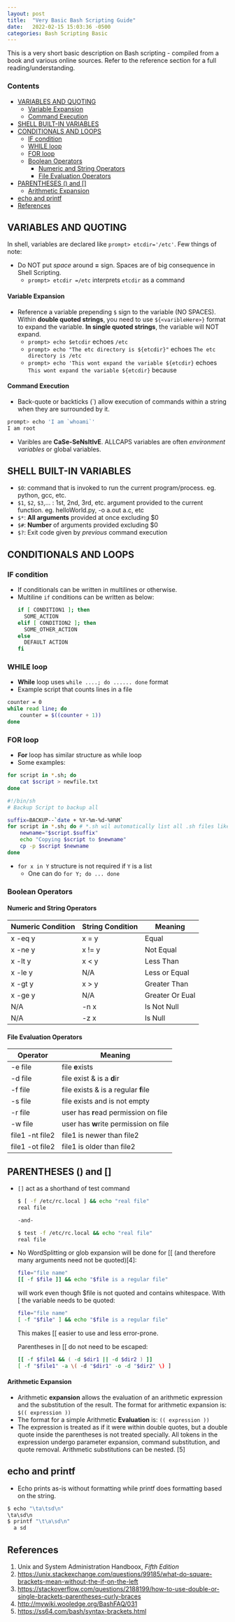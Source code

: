 ```yaml
---
layout: post
title:  "Very Basic Bash Scripting Guide"
date:   2022-02-15 15:03:36 -0500
categories: Bash Scripting Basic
---
```

This is a very short basic description on Bash scripting - compiled from a book and various online sources. Refer to the reference section for a full reading/understanding.

### Contents
- [VARIABLES AND QUOTING](#variables-and-quoting)
    - [Variable Expansion](#variable-expansion)
    - [Command Execution](#command-execution)
- [SHELL BUILT-IN VARIABLES](#shell-built-in-variables)
- [CONDITIONALS AND LOOPS](#conditionals-and-loops)
  - [IF condition](#if-condition)
  - [WHILE loop](#while-loop)
  - [FOR loop](#for-loop)
  - [Boolean Operators](#boolean-operators)
    - [Numeric and String Operators](#numeric-and-string-operators)
    - [File Evaluation Operators](#file-evaluation-operators)
- [PARENTHESES () and []](#parentheses--and-)
    - [Arithmetic Expansion](#arithmetic-expansion)
- [echo and printf](#echo-and-printf)
- [References](#references)
## VARIABLES AND QUOTING
In shell, variables are declared like `prompt> etcdir='/etc'`. Few things of note:
* Do NOT put *space* around **=** sign. Spaces are of big consequence in Shell Scripting.
  * `prompt> etcdir =/etc` interprets `etcdir` as a command
#### Variable Expansion
* Reference a variable prepending `$` sign to the variable (NO SPACES). Within **double quoted strings**, you need to use `${<varibleHere>}` format to expand the variable. **In single quoted strings**, the variable will NOT expand.
  * `prompt> echo $etcdir` echoes `/etc`
  * `prompt> echo "The etc directory is ${etcdir}"` echoes `The etc directory is /etc`
  * `prompt> echo 'This wont expand the variable ${etcdir}` echoes `This wont expand the variable ${etcdir}` because
#### Command Execution
* Back-quote or backticks (`) allow execution of commands within a string when they are surrounded by it.
```sh
prompt> echo 'I am `whoami`'
I am root 
```
* Varibles are **CaSe-SeNsItIvE**. ALLCAPS variables are often *environment variables* or global variables.

## SHELL BUILT-IN VARIABLES
* `$0`: command that is invoked to run the current program/process. eg. python, gcc, etc.
* `$1`, `$2`, `$3`,... : 1st, 2nd, 3rd, etc. argument provided to the current function. eg. helloWorld.py, -o a.out a.c, etc
* `$*`: **All arguments** provided at once excluding $0
* `$#`: **Number** of arguments provided excluding $0
* `$?`: Exit code given by *previous* command execution

## CONDITIONALS AND LOOPS
### IF condition
* If conditionals can be written in multilines or otherwise.
* Multiline `if` conditions can be written as below:
  ```sh
  if [ CONDITION1 ]; then
    SOME_ACTION
  elif [ CONDITION2 ]; then
    SOME_OTHER_ACTION
  else
    DEFAULT ACTION
  fi
  ```
### WHILE loop
* **While** loop uses `while ....; do ...... done` format
* Example script that counts lines in a file

```sh
counter = 0
while read line; do
    counter = $((counter + 1))
done
```
### FOR loop
* **For** loop has similar structure as while loop
* Some examples:

```sh
for script in *.sh; do
    cat $script > newfile.txt
done
```

```sh
#!/bin/sh
# Backup Script to backup all 

suffix=BACKUP--`date + %Y-%m-%d-%H%M`
for script in *.sh; do # *.sh wil automatically list all .sh files like ls does
    newname="$script.$suffix"
    echo "Copying $script to $newname"
    cp -p $script $newname
done
```

* `for x in Y` structure is not required if `Y` is a list
  * One can do `for Y; do ... done`

### Boolean Operators
#### Numeric and String Operators

|Numeric Condition| String Condition |Meaning|
|-|-|-|
|x -eq y |x = y |Equal |
|x -ne y | x != y| Not Equal|
|x -lt y | x < y |Less Than|
|x -le y | N/A | Less or Equal |
|x -gt y | x > y | Greater Than|
|x -ge y | N/A| Greater Or Eual|
|N/A | -n x | Is Not Null|
|N/A| -z x| Is Null|

#### File Evaluation Operators

|Operator|Meaning|
|-|-|
|-e file| file **e**xists|
|-d file| file exist & is a **d**ir|
|-f file | file exists & is a regular **f**ile|
|-s file| file exists and is not empty|
|-r file| user has **r**ead permission on file|
|-w file| user has **w**rite permission on file|
|file1 -nt file2| file1 is newer than file2|
|file1 -ot file2| file1 is older than file2|

## PARENTHESES () and []
* `[]` act as a shorthand of test command
  ```sh
  $ [ -f /etc/rc.local ] && echo "real file"
  real file

  -and-

  $ test -f /etc/rc.local && echo "real file"
  real file
  ```

* No WordSplitting or glob expansion will be done for [[ (and therefore many arguments need not be quoted)[4]:

  ```sh
  file="file name"
  [[ -f $file ]] && echo "$file is a regular file"
  ```

  will work even though $file is not quoted and contains whitespace. With [ the variable needs to be quoted:

  ```sh
  file="file name"
  [ -f "$file" ] && echo "$file is a regular file"
  ```

  This makes [[ easier to use and less error-prone.

  Parentheses in [[ do not need to be escaped:

  ```sh
  [[ -f $file1 && ( -d $dir1 || -d $dir2 ) ]]
  [ -f "$file1" -a \( -d "$dir1" -o -d "$dir2" \) ]
  ```

#### Arithmetic Expansion
* Arithmetic **expansion** allows the evaluation of an arithmetic expression and the substitution of the result.
The format for arithmetic expansion is: `$(( expression ))`
* The format for a simple Arithmetic **Evaluation** is: `(( expression ))`
* The expression is treated as if it were within double quotes, but a double quote inside the parentheses is not treated specially. All tokens in the expression undergo parameter expansion, command substitution, and quote removal. Arithmetic substitutions can be nested. [5]

## echo and printf
* Echo prints as-is without formatting while printf does formatting based on the string.

```sh
$ echo "\ta\tsd\n" 
\ta\sd\n
$ printf "\t\a\sd\n"
  a sd

```
## References
1. Unix and System Administration Handboox, *Fifth Edition* 
2. https://unix.stackexchange.com/questions/99185/what-do-square-brackets-mean-without-the-if-on-the-left
3. https://stackoverflow.com/questions/2188199/how-to-use-double-or-single-brackets-parentheses-curly-braces
4. http://mywiki.wooledge.org/BashFAQ/031
5. https://ss64.com/bash/syntax-brackets.html